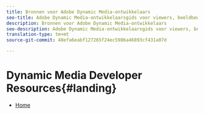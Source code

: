 ```yaml
---
title: Bronnen voor Adobe Dynamic Media-ontwikkelaars
seo-title: Adobe Dynamic Media-ontwikkelaarsgids voor viewers, beeldbewerking, rendering van afbeeldingen en afbeeldingsproductie
description: Bronnen voor Adobe Dynamic Media-ontwikkelaars
seo-description: Adobe Dynamic Media-ontwikkelaarsgids voor viewers, beeldbewerking, rendering van afbeeldingen en afbeeldingsproductie
translation-type: tm+mt
source-git-commit: 48efa6eabf127265f24ec5986a46893cf431a07d

---
```



# Dynamic Media Developer Resources{#landing}

+ [Home](/help/landing/home.md)

<!--This TOC may not be necessary. Not sure, so leaving it in.
+ [Viewers Reference Guide](/help/aem-viewers-ref/home.md)
+ [IS/IR API](/help/aem-is-ir-api/home.md)
+ [IPS API](/help/aem-ips-api/c-overview.md)
+ [Image Authoring](/help/aem-ia/aem-ia-home.md)
+ Vignette Automation Module for Python{#vignette}
  + [Vignette Automation Module for Python](/help/vignette-automation-module-for-python/c-vampyhome.md)
+ [Dynamic Media Classic Release Notes](/help/s7-release-notes/home.md)
-->
